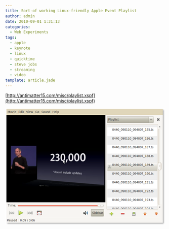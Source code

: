 ```yaml
---
title: Sort-of working Linux-friendly Apple Event Playlist
author: admin
date: 2010-09-01 1:31:13
categories:
  - Web Experiments
tags: 
  - apple
  - keynote
  - linux
  - quicktime
  - steve jobs
  - streaming
  - video
template: article.jade
---
```


[http://antimatter15.com/misc/playlist.xspf](http://antimatter15.com/misc/playlist.xspf)

[![](sjobslinux.png "sjobslinux")](sjobslinux.png)
